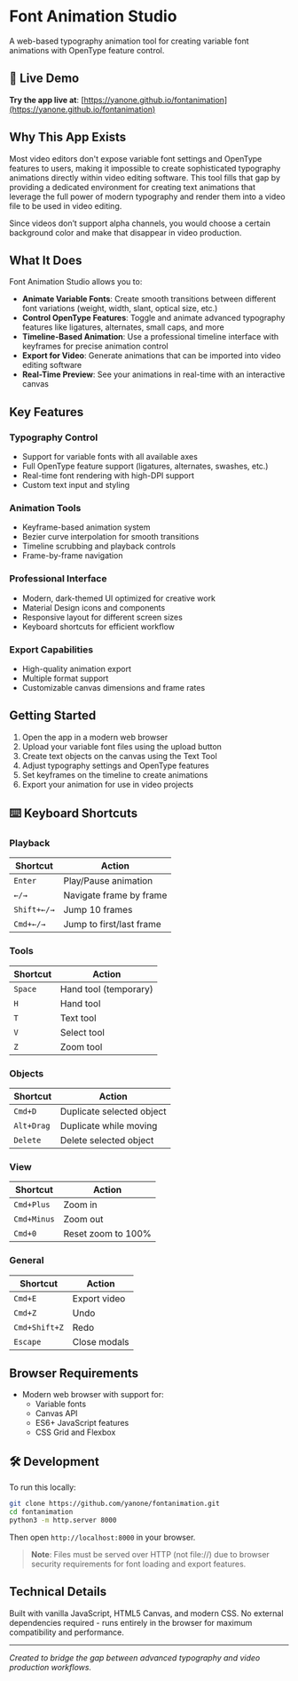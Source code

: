 # Font Animation Studio

A web-based typography animation tool for creating variable font animations with OpenType feature control.

## 🚀 Live Demo

**Try the app live at**: [https://yanone.github.io/fontanimation](https://yanone.github.io/fontanimation)

## Why This App Exists

Most video editors don't expose variable font settings and OpenType features to users, making it impossible to create sophisticated typography animations directly within video editing software. This tool fills that gap by providing a dedicated environment for creating text animations that leverage the full power of modern typography and render them into a video file to be used in video editing.

Since videos don’t support alpha channels, you would choose a certain background color and make that disappear in video production.

## What It Does

Font Animation Studio allows you to:

- **Animate Variable Fonts**: Create smooth transitions between different font variations (weight, width, slant, optical size, etc.)
- **Control OpenType Features**: Toggle and animate advanced typography features like ligatures, alternates, small caps, and more
- **Timeline-Based Animation**: Use a professional timeline interface with keyframes for precise animation control
- **Export for Video**: Generate animations that can be imported into video editing software
- **Real-Time Preview**: See your animations in real-time with an interactive canvas

## Key Features

### Typography Control
- Support for variable fonts with all available axes
- Full OpenType feature support (ligatures, alternates, swashes, etc.)
- Real-time font rendering with high-DPI support
- Custom text input and styling

### Animation Tools
- Keyframe-based animation system
- Bezier curve interpolation for smooth transitions
- Timeline scrubbing and playback controls
- Frame-by-frame navigation

### Professional Interface
- Modern, dark-themed UI optimized for creative work
- Material Design icons and components
- Responsive layout for different screen sizes
- Keyboard shortcuts for efficient workflow

### Export Capabilities
- High-quality animation export
- Multiple format support
- Customizable canvas dimensions and frame rates

## Getting Started

1. Open the app in a modern web browser
2. Upload your variable font files using the upload button
3. Create text objects on the canvas using the Text Tool
4. Adjust typography settings and OpenType features
5. Set keyframes on the timeline to create animations
6. Export your animation for use in video projects

## ⌨️ Keyboard Shortcuts

### Playback
| Shortcut | Action |
|----------|--------|
| `Enter` | Play/Pause animation |
| `←/→` | Navigate frame by frame |
| `Shift+←/→` | Jump 10 frames |
| `Cmd+←/→` | Jump to first/last frame |

### Tools
| Shortcut | Action |
|----------|--------|
| `Space` | Hand tool (temporary) |
| `H` | Hand tool |
| `T` | Text tool |
| `V` | Select tool |
| `Z` | Zoom tool |

### Objects
| Shortcut | Action |
|----------|--------|
| `Cmd+D` | Duplicate selected object |
| `Alt+Drag` | Duplicate while moving |
| `Delete` | Delete selected object |

### View
| Shortcut | Action |
|----------|--------|
| `Cmd+Plus` | Zoom in |
| `Cmd+Minus` | Zoom out |
| `Cmd+0` | Reset zoom to 100% |

### General
| Shortcut | Action |
|----------|--------|
| `Cmd+E` | Export video |
| `Cmd+Z` | Undo |
| `Cmd+Shift+Z` | Redo |
| `Escape` | Close modals |

## Browser Requirements

- Modern web browser with support for:
  - Variable fonts
  - Canvas API
  - ES6+ JavaScript features
  - CSS Grid and Flexbox

## 🛠 Development

To run this locally:
```bash
git clone https://github.com/yanone/fontanimation.git
cd fontanimation
python3 -m http.server 8000
```
Then open `http://localhost:8000` in your browser.

> **Note**: Files must be served over HTTP (not file://) due to browser security requirements for font loading and export features.

## Technical Details

Built with vanilla JavaScript, HTML5 Canvas, and modern CSS. No external dependencies required - runs entirely in the browser for maximum compatibility and performance.

---

*Created to bridge the gap between advanced typography and video production workflows.*